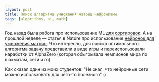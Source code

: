 ```yaml
---
layout: post
title: Поиск алгоритма умножения матриц нейронками
tags: [algorithms, ai, math]
---
```

Год назад была работа про использование ML [для сортировок](/2021/01/14/ml-sorting-and-k-order-statistics.html). А на прошлой неделе — статья в Nature про использование [нейронок для умножения матриц](https://www.nature.com/articles/s41586-022-05172-4). Что интересно, для поиска оптимального алгоритма задачу представили в виде игры и переиспользовали наработки от AlphaZero (которая обыгрывала чемпионов мира по шахматам, сеги и го).

Как сказал один из моих студентов: "Не знал, что нейронные сети можно использовать для чего-то полезного" :)
